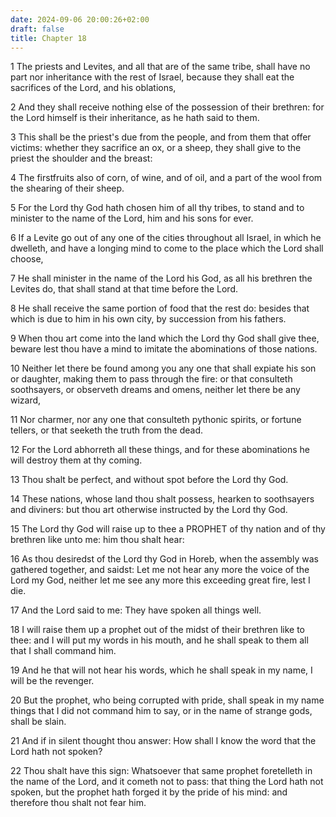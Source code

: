 ```yaml
---
date: 2024-09-06 20:00:26+02:00
draft: false
title: Chapter 18
---
```




1 The priests and Levites, and all that are of the same tribe, shall have no part nor inheritance with the rest of Israel, because they shall eat the sacrifices of the Lord, and his oblations,

2 And they shall receive nothing else of the possession of their brethren: for the Lord himself is their inheritance, as he hath said to them.

3 This shall be the priest's due from the people, and from them that offer victims: whether they sacrifice an ox, or a sheep, they shall give to the priest the shoulder and the breast:

4 The firstfruits also of corn, of wine, and of oil, and a part of the wool from the shearing of their sheep.

5 For the Lord thy God hath chosen him of all thy tribes, to stand and to minister to the name of the Lord, him and his sons for ever.

6 If a Levite go out of any one of the cities throughout all Israel, in which he dwelleth, and have a longing mind to come to the place which the Lord shall choose,

7 He shall minister in the name of the Lord his God, as all his brethren the Levites do, that shall stand at that time before the Lord.

8 He shall receive the same portion of food that the rest do: besides that which is due to him in his own city, by succession from his fathers.

9 When thou art come into the land which the Lord thy God shall give thee, beware lest thou have a mind to imitate the abominations of those nations.

10 Neither let there be found among you any one that shall expiate his son or daughter, making them to pass through the fire: or that consulteth soothsayers, or observeth dreams and omens, neither let there be any wizard,

11 Nor charmer, nor any one that consulteth pythonic spirits, or fortune tellers, or that seeketh the truth from the dead.

12 For the Lord abhorreth all these things, and for these abominations he will destroy them at thy coming.

13 Thou shalt be perfect, and without spot before the Lord thy God.

14 These nations, whose land thou shalt possess, hearken to soothsayers and diviners: but thou art otherwise instructed by the Lord thy God.

15 The Lord thy God will raise up to thee a PROPHET of thy nation and of thy brethren like unto me: him thou shalt hear:

16 As thou desiredst of the Lord thy God in Horeb, when the assembly was gathered together, and saidst: Let me not hear any more the voice of the Lord my God, neither let me see any more this exceeding great fire, lest I die.

17 And the Lord said to me: They have spoken all things well.

18 I will raise them up a prophet out of the midst of their brethren like to thee: and I will put my words in his mouth, and he shall speak to them all that I shall command him.

19 And he that will not hear his words, which he shall speak in my name, I will be the revenger.

20 But the prophet, who being corrupted with pride, shall speak in my name things that I did not command him to say, or in the name of strange gods, shall be slain.

21 And if in silent thought thou answer: How shall I know the word that the Lord hath not spoken?

22 Thou shalt have this sign: Whatsoever that same prophet foretelleth in the name of the Lord, and it cometh not to pass: that thing the Lord hath not spoken, but the prophet hath forged it by the pride of his mind: and therefore thou shalt not fear him.

